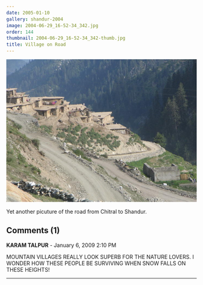 ```yaml
---
date: 2005-01-10
gallery: shandur-2004
image: 2004-06-29_16-52-34_342.jpg
order: 144
thumbnail: 2004-06-29_16-52-34_342-thumb.jpg
title: Village on Road
---
```


![Village on Road](./2004-06-29_16-52-34_342.jpg)

Yet another picuture of the road from Chitral to Shandur.

<div id="comments">

## Comments (1)

**KARAM TALPUR** - January  6, 2009  2:10 PM

MOUNTAIN VILLAGES REALLY LOOK SUPERB FOR THE NATURE LOVERS. I WONDER HOW THESE PEOPLE BE SURVIVING WHEN SNOW FALLS ON THESE HEIGHTS!

---

</div>